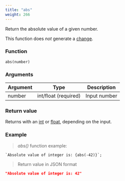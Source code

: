 ```yaml
---
title: "abs"
weight: 266
---
```


Return the absolute value of a given number.

This function does *not* generate a [change](../../../overview/changes).

### Function

`abs(number)`

### Arguments

Argument | Type                 | Description
-------- | -------------------- | ------------
number   | int/float (required) | Input number

### Return value

Returns with an [int](../../../data-types/int) or [float](../../../data-types/float), depending on the input.

### Example

> _abs()_ function example:

```thingsdb,json_response
`Absolute value of integer is: {abs(-42)}`;
```

> Return value in JSON format

```json
"Absolute value of integer is: 42"
```
